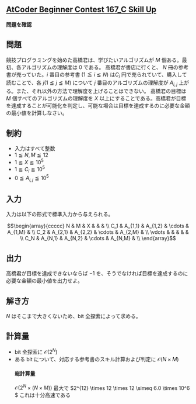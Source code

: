 ## [AtCoder Beginner Contest 167_C Skill Up](https://atcoder.jp/contests/abc167/tasks/abc167_c)

<!-- <details> -->
<summary><b>問題を確認</b></summary>

## 問題
競技プログラミングを始めた高橋君は、学びたいアルゴリズムが $M$ 個ある。最初、各アルゴリズムの理解度は $0$ である。
高橋君が書店に行くと、 $N$ 冊の参考書が売っていた。$i$ 番目の参考書 $(1 \leqq i \leqq N)$ は$C_i$ 円で売られていて、購入して読むことで、各 $j(1 \leqq j \leqq M)$ について $j$ 番目のアルゴリズムの理解度が $A_{i,j}$ 上がる。また、それ以外の方法で理解度を上げることはできない。
高橋君の目標は  $M$ 個すべてのアルゴリズムの理解度を $X$ 以上にすることである。高橋君が目標を達成することが可能化を判定し、可能な場合は目標を達成するのに必要な金額の最小値を計算しなさい。

## 制約
- 入力はすべて整数
- $1 \leqq N, M \leqq 12$
- $1 \leqq X \leqq 10^5$
- $1 \leqq C_i \leqq 10^5$
- $0 \leqq A_{i,j} \leqq 10^5$

## 入力
入力は以下の形式で標準入力から与えられる。
```math
\begin{array}{ccccc}
N & M & X & & & \\
C_1 & A_{1,1} & A_{1,2} & \cdots & A_{1,M} & \\
C_2 & A_{2,1} & A_{2,2} & \cdots & A_{2,M} & \\
\vdots & & & & & \\
C_N & A_{N,1} & A_{N,2} & \cdots & A_{N,M} & \\
\end{array}
```

## 出力
高橋君が目標を達成できないならば $-1$ を、そうでなければ目標を達成するのに必要な金額の最小値を出力せよ。

## 解き方
$N$ はそこまで大きくないため、$\text{bit}$ 全探索によって求める。

## 計算量
- $\text{bit}$ 全探索に $\mathcal{O}(2^N)$
- ある $\text{bit}$ について、対応する参考書のスキル計算および判定に $\mathcal{O}(N \times M)$
    #### 総計算量
    $\mathcal{O}(2^N \times (N \times M))$
    最大で $2^{12} \times 12 \times 12 \simeq 6.0 \times 10^6 $ 
    これは十分高速である